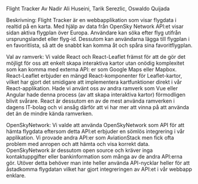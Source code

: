 Flight Tracker
Av Nadir Ali Huseini, Tarik Serezlic, Oswaldo Quijada


Beskrivning:
Flight Tracker är en webbapplikation som visar flygdata i realtid på en karta. Med hjälp av data från OpenSky Network API:et visar sidan aktiva flygplan över Europa. Användare kan söka efter flyg utifrån ursprungslandet eller flyg-id. Dessutom kan användarna lägga till flygplan i en favoritlista, så att de snabbt kan komma åt och spåra sina favoritflygplan. 

Val av ramverk:
Vi valde React och React-Leaflet främst för att de gör det möjligt för oss att enkelt skapa interaktiva kartor utan onödig komplexitet som kan komma med externa API: er som Google Maps eller Mapbox. React-Leaflet erbjuder en mängd React-komponenter för Leaflet-kartor, vilket har gjort det smidigare att implementera kartfunktioner direkt i vår React-applikation. Hade vi använt oss av andra ramverk som Vue eller Angular hade denna process (av att skapa interaktiva kartor) förmodligen blivit svårare. React är dessutom en av de mest använda ramverken i dagens IT-bolag och vi ansåg därför att vi har mer att vinna på att använda det än de mindre kända ramverken. 

OpenSkyNetwork:
Vi valde att använda OpenSkyNetwork som API för att hämta flygdata eftersom detta API:et erbjuder en sömlös integrering i vår applikation. Vi provade andra API:er som AviationStack men fick ofta problem med anropen och att hämta och visa korrekt data. OpenSkyNetwork är dessutom open source och kräver inga kontaktuppgifter eller bankinformation som många av de andra API:erna gör. Utöver detta behöver man inte heller använda API-nycklar heller för att åstadkomma flygdatan vilket har gjort integreringen av API:et i vår webbapp enklare. 

